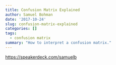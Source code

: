```yaml
---
title: Confusion Matrix Explained
author: Samuel Bohman
date: '2017-10-24'
slug: confusion-matrix-explained
categories: []
tags:
  - confusion matrix
summary: "How to interpret a confusion matrix."
---
```


https://speakerdeck.com/samuelb